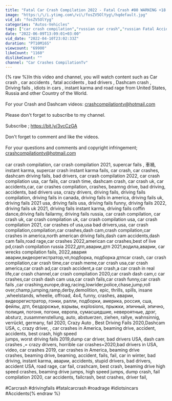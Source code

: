 ```yaml
---
title: "Fatal Car Crash Compilation 2022 - Fatal Crash #80 WARNING +18 Scenes"
image: "https:\/\/i.ytimg.com\/vi\/fosZV5OlYyg\/hqdefault.jpg"
vid_id: "fosZV5OlYyg"
categories: "Autos-Vehicles"
tags: ["car crash compilation","russian car crash","russian Fatal Accidents"]
date: "2022-06-09T13:09:01+03:00"
vid_date: "2022-04-10T23:02:33Z"
duration: "PT10M16S"
viewcount: "69900"
likeCount: "1160"
dislikeCount: ""
channel: "Car Crashes CompilationTv"
---
```

{% raw %}In this video and channel, you will watch content such as Car crash , car accidents , fatal accidents , bad drivers , Dashcam crash , Driving fails , idiots in cars , instant karma and road rage from United States, Russia and other Country of the World. <br /><br />For your Crash and Dashcam videos: crashcompilationtv@hotmail.com <br /><br />Please don't forget to subscribe to my channel. <br /><br />Subscribe ; <a rel="nofollow" target="blank" href="https://bit.ly/3vcCzGA">https://bit.ly/3vcCzGA</a> <br /><br />Don't forget to comment and like the videos. <br /><br />For your questions and comments and copyright infringement; crashcompilationtv@hotmail.com<br /><br />car crash compilation, car crash compilation 2021,  supercar fails , 車禍, instant karma, supercar crash instant karma fails, car crash, car crashes, dashcam driving fails, bad drivers, car crash compilation 2022, car crash compilation usa, car fails, car crash time, dashcam crash, car crash uk, car accidents,car, car crashes compilation, crashes, beamng drive, bad driving, accidents, bad drivers usa, crazy drivers, driving fails, driving fails compilation, driving fails in canada, driving fails in america, driving fails uk, driving fails 2021 usa, driving fails usa, driving fails funny, driving fails 2022, driving fails uk 2021, driving fails instant karma, driving fails coffin dance,driving fails failarmy, driving fails russia, car crash compilation, car crash uk, car crash compilation uk, car crash compilation usa, car crash compilation 2021, car crashes of usa,usa bad drivers,usa, car crash compilation,compilation,car crashes,dash cam,crash compilation,car crashes in america,north american driving fails,dash cam accidents,dash cam fails,road rage,car crashes 2022,american car crashes,best of live pd,crash compilation russia 2022,дтп,аварии,дтп 2021,водила,аварии, car wrecks compilation fails, 2022,авария аварии,видеорегистратор,чп,подборка, подборка дтпcar crash, car crash compilation,car crash time,car crash meme,car crash usa,car crash america,car crash ad,car crash accident,a car crash,a car crash in real life,car crash channel,car crash compilation 2020,car crash dash cam,c car crashes,car crash dash cam usa,car crash fails,car crash funny,car crash fails ,car crashing,europe,drag,racing,lowrider,police,chase,jump,roll over,champ,jumping,ramp,derby,demolition, epic, thrills, spills, insane  ,wheelstands, wheelie, offroad, 4x4, funny, crashes, аварии, видеорегистратор, гонки, ралли, подборки, америка, россия, сша, фейлы, дтп, бездорожье, взрывы, explosions, прыжки, эпичный, эпично, полиция, погоня, погони, европа, сумасшедшие, невероятные, дрэг, absturz, zusammenstellung, auto, abstuerzen, ziehen, rallye, wahnsinnig, verrückt, germany, fail 2020, Crazy Auto , Best Driving Fails 2020,Dashcam USA, c, crazy driver, , car crashes in America, beaming drive, accident, accidents, best crash, high speed <br />jumps, worst driving fails 2019,dump car driver, bad drivers USA, dash cam crashes ,= crazy drivers, horrible car crashes=2020,bad drivers in USA, video, car crashes 2019, car crashes in America, beaming drive <br />crashes, beaming drive, beaming, accident, fails,  fail, car in winter, bad driving, instant karma, аварии, accidents, stupid drivers, bad drivers, accident USA, road rage, car fail, crashcam, best crash, beaming drive high speed crashes, beaming drive jumps, high speed jumps, dump crash, fail compilation 2020, car accidents, failcrash, best crashes, driver fail,<br /><br />#Carcrash #drivingfails #fatalcarcrash #roadrage #idiotsincars #Accidents{% endraw %}
